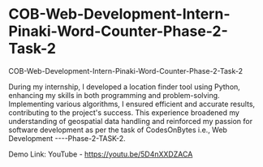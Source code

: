 # COB-Web-Development-Intern-Pinaki-Word-Counter-Phase-2-Task-2
COB-Web-Development-Intern-Pinaki-Word-Counter-Phase-2-Task-2

During my internship, I developed a location finder tool using Python, enhancing my skills in both programming and problem-solving. Implementing various algorithms, I ensured efficient and accurate results, contributing to the project's success. This experience broadened my understanding of geospatial data handling and reinforced my passion for software development as per the task of CodesOnBytes i.e., Web Development ----Phase-2-TASK-2.


Demo Link: YouTube - https://youtu.be/5D4nXXDZACA

